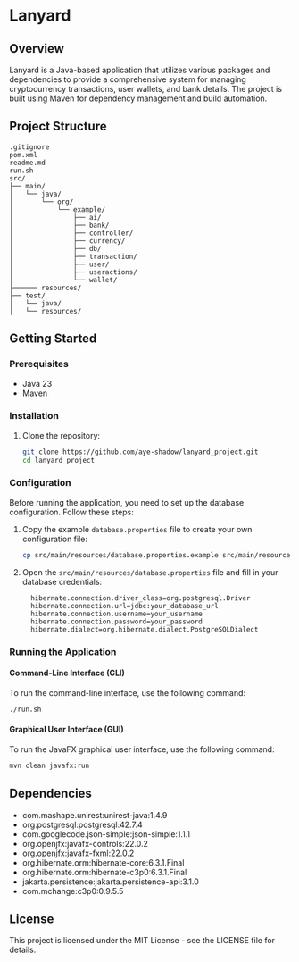 # Lanyard

## Overview

Lanyard is a Java-based application that utilizes various packages and dependencies to provide a comprehensive system for managing cryptocurrency transactions, user wallets, and bank details. The project is built using Maven for dependency management and build automation.

## Project Structure

```
.gitignore  
pom.xml  
readme.md  
run.sh  
src/  
├── main/  
│   └── java/  
│       └── org/  
│           └── example/  
│               ├── ai/  
│               ├── bank/  
│               ├── controller/  
│               ├── currency/  
│               ├── db/  
│               ├── transaction/  
│               ├── user/
│               ├── useractions/    
│               └── wallet/  
├────── resources/  
├── test/  
│   └── java/  
│   └── resources/  
```

## Getting Started

### Prerequisites

- Java 23
- Maven

### Installation

1. Clone the repository:
    ```sh
    git clone https://github.com/aye-shadow/lanyard_project.git
    cd lanyard_project
    ```

### Configuration

Before running the application, you need to set up the database configuration. Follow these steps:

1. Copy the example `database.properties` file to create your own configuration file:
    ```sh
    cp src/main/resources/database.properties.example src/main/resources/database.properties
    ```

2. Open the `src/main/resources/database.properties` file and fill in your database credentials:
    ```properties
      hibernate.connection.driver_class=org.postgresql.Driver
      hibernate.connection.url=jdbc:your_database_url
      hibernate.connection.username=your_username
      hibernate.connection.password=your_password
      hibernate.dialect=org.hibernate.dialect.PostgreSQLDialect
    ```

### Running the Application

#### Command-Line Interface (CLI)

To run the command-line interface, use the following command:

```sh
./run.sh
```

#### Graphical User Interface (GUI)

To run the JavaFX graphical user interface, use the following command:

```sh
mvn clean javafx:run
```

## Dependencies

- com.mashape.unirest:unirest-java:1.4.9
- org.postgresql:postgresql:42.7.4
- com.googlecode.json-simple:json-simple:1.1.1
- org.openjfx:javafx-controls:22.0.2
- org.openjfx:javafx-fxml:22.0.2
- org.hibernate.orm:hibernate-core:6.3.1.Final
- org.hibernate.orm:hibernate-c3p0:6.3.1.Final
- jakarta.persistence:jakarta.persistence-api:3.1.0
- com.mchange:c3p0:0.9.5.5

## License

This project is licensed under the MIT License - see the LICENSE file for details.